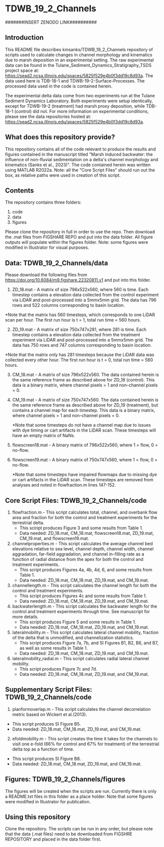 # TDWB_19_2_Channels
#######INSERT ZENODO LINK##########

## Introduction
This README file describes kmsanks/TDWB_19_2_Channels repository of scripts used to calculate changes in channel morphology and kinematics due to marsh deposition in an experimental setting. The raw experimental data can be found in the Tulane_Sediment_Dynamics_Stratigraphy_TSDS project space at: https://sead2.ncsa.illinois.edu/spaces/5825f529e4b0f3dd19c8d93a. The data used here is TDB-18-1 and TDWB-19-2-Surface-Processes. The processed data used in the code is contained herein. 

The experimental delta data come from two experiments run at the Tulane Sediment Dynamics Laboratory. Both experiments were setup identically, except for TDWB-19-2 (treatment) had marsh proxy deposition, while TDB-18-1 (control) did not. 
For more information on experimental conditions, please see the data repositories hosted at: https://sead2.ncsa.illinois.edu/spaces/5825f529e4b0f3dd19c8d93a.

## What does this repository provide?
This repository contains all of the code relevant to produce the results and figures contained in the manuscript titled "Marsh induced backwater: the influence of non-fluvial sedimentation on a delta's channel morphology and kinematics (Sanks et al., 2023)". The code contained herein was written using MATLAB R2022a. Note: all the "Core Script Files" should run out the box, as relative paths were used in creation of this script.

## Contents
The repository contains three folders:
 
 1. code
 2. data
 3. figures
 
Please clone the repository in full in order to use the repo. Then download the .mat files from FIGSHARE REPO and put into the data folder. All figure outputs will populate within the figures folder. Note: some figures were modified in Illustrator for visual purposes.

## Data: TDWB_19_2_Channels/data
Please download the following files from https://doi.org/10.6084/m9.figshare.22320811.v1 and put into this folder. 

1. ZD_18.mat - A matrix of size 796x522x560, where 560 is time. Each timestep contains a elevation data collected from the control experiment via LiDAR and post-processed into a 5mmx5mm grid. The data has 796 rows and 522 columns corresponding to basin location.
  
  *Note that the matrix has 560 timesteps, which corresponds to one LiDAR scan per hour. The first run hour is t = 1, total run time = 560 hours.
  
2. ZD_19.mat - A matrix of size 750x747x281, where 281 is time. Each timestep contains a elevation data collected from the treatment experiment via LiDAR and post-processed into a 5mmx5mm grid. The data has 750 rows and 747 columns corresponding to basin location. 
  
  *Note that the matrix only has 281 timesteps because the LiDAR data was collected every other hour. The first run hour is t = 0, total run time = 560 hours.
  
3. CM_18.mat - A matrix of size 796x522x560. The data contained herein is the same reference frame as described above for ZD_18 (control). This data is a binary matrix, where channel pixels = 1 and non-channel pixels = 0.
 
4. CM_19.mat - A matrix of size 750x747x560. The data contained herein is the same reference frame as described above for ZD_19 (treatment), but contains a channel map for each timestep. This data is a binary matrix, where channel pixels = 1 and non-channel pixels = 0.

   *Note that some timesteps do not have a channel map due to issues with dye timing or cart artifacts in the LiDAR scan. These timesteps will have an empty matrix of NaNs.

5. flowscreen18.mat - A binary matrix of 796x522x560, where 1 = flow, 0 = no-flow. 

6. flowscreen19.mat - A binary matrix of 750x747x560, where 1 = flow, 0 = no-flow.  

   *Note that some timesteps have impaired flowmaps due to missing dye or cart artifacts in the LiDAR scan. These timesteps are removed from analyses and noted in flowfraction.m lines 147-152.  

## Core Script Files: TDWB_19_2_Channels/code
1. flowfraction.m - This script calculates total, channel, and overbank flow area and fraction for both the control and treatment experiments for the terrestrial delta. 
   * This sciript produces Figure 3 and some results from Table 1. 
   * Data needed: ZD_18.mat, CM_18.mat, flowscreen18.mat, ZD_19.mat, CM_19.mat, and flowscreen19.mat.
2. channelproperties.m - This script calculates the average channel bed elevations relative to sea level, channel depth, channel width, channel aggradation, far-field aggradation, and channel in-filling rate as a function of radial distance from the apex for both the control and treatment experiments.
   * This script produces Figures 4a, 4b, 4d, 6, and some results from Table 1.
   * Data needed: ZD_18.mat, CM_18.mat, ZD_19.mat, and CM_19.mat.
3. channellength.m - This script calculates the channel length for both the control and treatment experiments.
   * This script produces Figures 4c and some results from Table 1.
   * Data needed: ZD_18.mat, CM_18.mat, ZD_19.mat, and CM_19.mat.
4. backwaterlength.m - This script calculates the backwater length for the control and treatment experiments through time. See manuscript for more details.
   * This script produces Figure 5 and some results in Table 1.
   * Data needed: ZD_18.mat, CM_18.mat, ZD_19.mat, and CM_19.mat.
5. lateralmobility.m - This script calculates lateral channel mobility, fraction of the delta that is unmodified, and channelization statistics. 
   * This script produces Figure 7a, 7b, and SI Figures B1, B2, B6, and B7, as well as some results in Table 1.
   * Data needed: ZD_18.mat, CM_18.mat, ZD_19.mat, and CM_19.mat.
6. lateralmobility_radial.m - This script calculates radial lateral channel mobility. 
   * This script produces Figure 7c and 7d.
   * Data needed: ZD_18.mat, CM_18.mat, ZD_19.mat, and CM_19.mat.
  
## Supplementary Script Files: TDWB_19_2_Channels/code
 1. planformoverlap.m - This script calculates the channel decorrelation metric based on Wickert et al.(2013).
   * This script produces SI Figure B5.
   * Data needed: ZD_18.mat, CM_18.mat, ZD_19.mat, and CM_19.mat.
 2. efoldmobility.m - This script creates the time it takes for the channels to visit one e-fold (66% for control and 67% for treatment) of the terrestrial delta top as a function of time.
   * This script produces SI Figure B8.
   * Data needed: ZD_18.mat, CM_18.mat, ZD_19.mat, and CM_19.mat. 

## Figures: TDWB_19_2_Channels/figures
The figures will be created when the scripts are run. Currently there is only a README.txt files in this folder as a place holder. Note that some figures were modified in Illustrator for publication.

## Using this repository
Clone the repository. The scripts can be run in any order, but please note that the data (.mat files) need to be downloaded from FIGSHRE REPOSITORY and placed in the data folder first.
